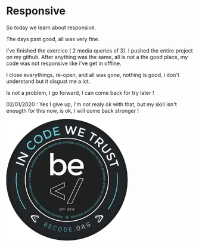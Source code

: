 # Responsive

So today we learn about responsive.

The days past good, all was very fine. 

I've finished the exercice ( 2 media queries of 3).
I pushed the entire project on my github. After anything was the same, all is not a the good place, my code was not responsive like i've get in offline.

I close everythings, re-open, and all was gone, nothing is good, i don't understand but it disgust me a lot.

Is not a problem, I go forward, I can come back for try later !

02/01/2020 : Yes I give up, I'm not realy ok with that, but my skill isn't enougth for this now, is ok, I will come back stronger !

![GitHub Logo](/images/becode.png)